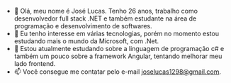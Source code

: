 - 👋 Olá, meu nome é José Lucas. Tenho 26 anos, trabalho como desenvolvedor full stack .NET e também estudante na área de programação e desenvolvimento de softwares.
- 👀 Eu tenho interesse em várias tecnologias, porém no momento estou estudando mais o mundo da Microsoft, com .Net.
- 🌱 Estou atualmente estudando sobre a linguagem de programação c# e também um pouco sobre a framework Angular, tentando melhorar meu lado frontend.
- 📫 Você consegue me contatar pelo e-mail joselucas1298@gmail.com.
